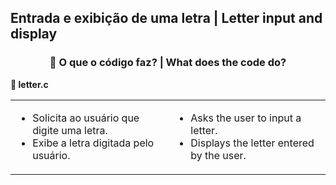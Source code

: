 <h2>Entrada e exibição de uma letra | Letter input and display</h2>
<div style="text-align: center;">
  <h3>🧩 O que o código faz? | What does the code do?</h3>
</div>

<p><strong>📌 letter.c</strong></p>
<table>
  <tr>
    <td>
      <ul>
        <li>Solicita ao usuário que digite uma letra.</li>
        <li>Exibe a letra digitada pelo usuário.</li>
      </ul>
    </td>
    <td>
      <ul>
        <li>Asks the user to input a letter.</li>
        <li>Displays the letter entered by the user.</li>
      </ul>
    </td>
  </tr>
</table>
